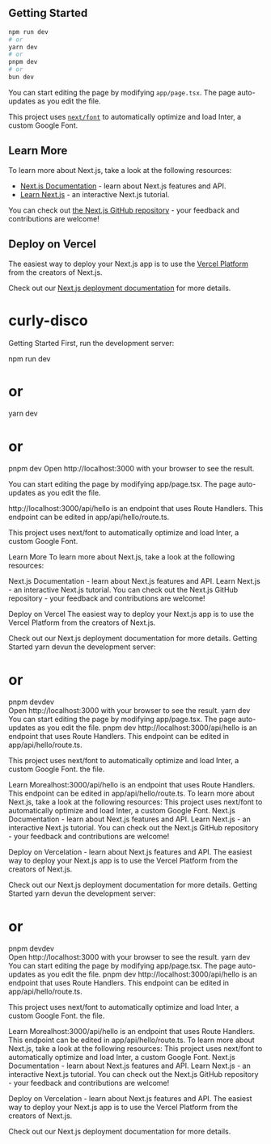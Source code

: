 

## Getting Started


```bash
npm run dev
# or
yarn dev
# or
pnpm dev
# or
bun dev
```

You can start editing the page by modifying `app/page.tsx`. The page auto-updates as you edit the file.

This project uses [`next/font`](https://nextjs.org/docs/basic-features/font-optimization) to automatically optimize and load Inter, a custom Google Font.

## Learn More

To learn more about Next.js, take a look at the following resources:

- [Next.js Documentation](https://nextjs.org/docs) - learn about Next.js features and API.
- [Learn Next.js](https://nextjs.org/learn) - an interactive Next.js tutorial.

You can check out [the Next.js GitHub repository](https://github.com/vercel/next.js/) - your feedback and contributions are welcome!

## Deploy on Vercel

The easiest way to deploy your Next.js app is to use the [Vercel Platform](https://vercel.com/new?utm_medium=default-template&filter=next.js&utm_source=create-next-app&utm_campaign=create-next-app-readme) from the creators of Next.js.

Check out our [Next.js deployment documentation](https://nextjs.org/docs/deployment) for more details.
# curly-disco
Getting Started
First, run the development server:

npm run dev
# or
yarn dev
# or
pnpm dev
Open http://localhost:3000 with your browser to see the result.

You can start editing the page by modifying app/page.tsx. The page auto-updates as you edit the file.

http://localhost:3000/api/hello is an endpoint that uses Route Handlers. This endpoint can be edited in app/api/hello/route.ts.

This project uses next/font to automatically optimize and load Inter, a custom Google Font.

Learn More
To learn more about Next.js, take a look at the following resources:

Next.js Documentation - learn about Next.js features and API.
Learn Next.js - an interactive Next.js tutorial.
You can check out the Next.js GitHub repository - your feedback and contributions are welcome!

Deploy on Vercel
The easiest way to deploy your Next.js app is to use the Vercel Platform from the creators of Next.js.

Check out our Next.js deployment documentation for more details.
Getting Started
yarn devun the development server:
# or                                            
pnpm devdev                              
Open http://localhost:3000 with your browser to see the result.
yarn dev
You can start editing the page by modifying app/page.tsx. The page auto-updates as you edit the file.
pnpm dev
http://localhost:3000/api/hello is an endpoint that uses Route Handlers. This endpoint can be edited in app/api/hello/route.ts.

This project uses next/font to automatically optimize and load Inter, a custom Google Font. the file.

Learn Morealhost:3000/api/hello is an endpoint that uses Route Handlers. This endpoint can be edited in app/api/hello/route.ts.
To learn more about Next.js, take a look at the following resources:
This project uses next/font to automatically optimize and load Inter, a custom Google Font.
Next.js Documentation - learn about Next.js features and API.
Learn Next.js - an interactive Next.js tutorial.
You can check out the Next.js GitHub repository - your feedback and contributions are welcome!

Deploy on Vercelation - learn about Next.js features and API.
The easiest way to deploy your Next.js app is to use the Vercel Platform from the creators of Next.js.

Check out our Next.js deployment documentation for more details.
Getting Started
yarn devun the development server:
# or                                            
pnpm devdev                              
Open http://localhost:3000 with your browser to see the result.
yarn dev
You can start editing the page by modifying app/page.tsx. The page auto-updates as you edit the file.
pnpm dev
http://localhost:3000/api/hello is an endpoint that uses Route Handlers. This endpoint can be edited in app/api/hello/route.ts.

This project uses next/font to automatically optimize and load Inter, a custom Google Font. the file.

Learn Morealhost:3000/api/hello is an endpoint that uses Route Handlers. This endpoint can be edited in app/api/hello/route.ts.
To learn more about Next.js, take a look at the following resources:
This project uses next/font to automatically optimize and load Inter, a custom Google Font.
Next.js Documentation - learn about Next.js features and API.
Learn Next.js - an interactive Next.js tutorial.
You can check out the Next.js GitHub repository - your feedback and contributions are welcome!

Deploy on Vercelation - learn about Next.js features and API.
The easiest way to deploy your Next.js app is to use the Vercel Platform from the creators of Next.js.

Check out our Next.js deployment documentation for more details.
